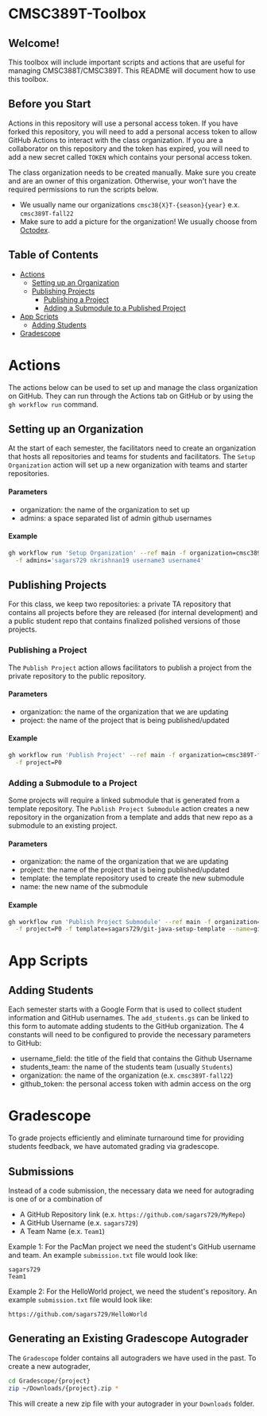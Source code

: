 # CMSC389T-Toolbox

## Welcome!

This toolbox will include important scripts and actions that are useful for managing 
CMSC388T/CMSC389T. This README will document how to use this toolbox. 

## Before you Start

Actions in this repository will use a personal access token. If you have forked
this repository, you will need to add a personal access token to allow GitHub
Actions to interact with the class organization. If you are a collaborator on
this repository and the token has expired, you will need to add a new secret
called `TOKEN` which contains your personal access token.

The class organization needs to be created manually. Make sure you create and are
an owner of this organization. Otherwise, your won't have the required permissions
to run the scripts below.

- We usually name our organizations `cmsc38{X}T-{season}{year}` e.x. `cmsc389T-fall22`
- Make sure to add a picture for the organization! We usually choose from 
  [Octodex](https://octodex.github.com).

## Table of Contents

- [Actions](#Actions)
  - [Setting up an Organization](#Setting-up-an-Organization)
  - [Publishing Projects](#Publishing-Projects)
    - [Publishing a Project](#Publishing-a-Project)
    - [Adding a Submodule to a Published Project](#Adding-a-Submodule-to-a-Project)
- [App Scripts](#App-Scripts)
  - [Adding Students](#Adding-Students) 
- [Gradescope](#Gradescope)

# Actions
The actions below can be used to set up and manage the class organization on
GitHub. They can run through the Actions tab on GitHub or by using the 
`gh workflow run` command.

## Setting up an Organization

At the start of each semester, the facilitators need to create an organization
that hosts all repositories and teams for students and facilitators. The
`Setup Organization` action will set up a new organization with teams and
starter repositories. 

#### Parameters

- organization: the name of the organization to set up
- admins: a space separated list of admin github usernames

#### Example

```bash
gh workflow run 'Setup Organization' --ref main -f organization=cmsc389T-fall22 \
  -f admins='sagars729 nkrishnan19 username3 username4'
```

## Publishing Projects

For this class, we keep two repositories: a private TA repository that contains
all projects before they are released (for internal development) and a public
student repo that contains finalized polished versions of those projects. 

### Publishing a Project
The `Publish Project` action allows facilitators to publish a project from the
private repository to the public repository.

#### Parameters

- organization: the name of the organization that we are updating
- project: the name of the project that is being published/updated

#### Example

```bash
gh workflow run 'Publish Project' --ref main -f organization=cmsc389T-fall22 \
  -f project=P0
```

### Adding a Submodule to a Project

Some projects will require a linked submodule that is generated
from a template repository. The `Publish Project Submodule` action
creates a new repository in the organization from a template and 
adds that new repo as a submodule to an existing project. 

#### Parameters

- organization: the name of the organization that we are updating
- project: the name of the project that is being published/updated
- template: the template repository used to create the new submodule
- name: the new name of the submodule

#### Example

```bash
gh workflow run 'Publish Project Submodule' --ref main -f organization=cmsc389T-fall22 \
  -f project=P0 -f template=sagars729/git-java-setup-template --name=git-java-setup
```

# App Scripts

## Adding Students

Each semester starts with a Google Form that is used to collect student
information and GitHub usernames. The `add_students.gs` can be linked to
this form to automate adding students to the GitHub organization. The 4
constants will need to be configured to provide the necessary parameters
to GitHub:

- username_field: the title of the field that contains the Github Username
- students_team: the name of the students team (usually `Students`)
- organization: the name of the organization (e.x. `cmsc389T-fall22`)
- github_token: the personal access token with admin access on the org

# Gradescope

To grade projects efficiently and eliminate turnaround time for providing
students feedback, we have automated grading via gradescope.

## Submissions

Instead of a code submission, the necessary data we need for autograding is
one of or a combination of
- A GitHub Repository link (e.x. `https://github.com/sagars729/MyRepo`)
- A GitHub Username (e.x. `sagars729`)
- A Team Name (e.x. `Team1`)

Example 1: For the PacMan project we need the student's GitHub username and
team. An example `submission.txt` file would look like:

```
sagars729
Team1
```

Example 2: For the HelloWorld project, we need the student's repository. An
example `submission.txt` file would look like:

```
https://github.com/sagars729/HelloWorld
```

## Generating an Existing Gradescope Autograder

The `Gradescope` folder contains all autograders we have used in the past.
To create a new autograder,

```bash
cd Gradescope/{project}
zip ~/Downloads/{project}.zip *
```

This will create a new zip file with your autograder in your `Downloads`
folder. 
